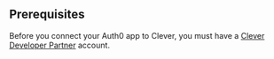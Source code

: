 ## Prerequisites
Before you connect your Auth0 app to Clever, you must have a [Clever Developer Partner](https://go.clever.com/developer-signup) account.
